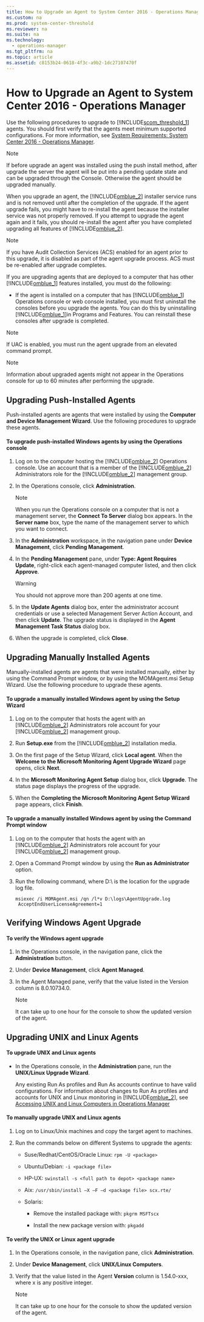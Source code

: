 ```yaml
---
title: How to Upgrade an Agent to System Center 2016 - Operations Manager
ms.custom: na
ms.prod: system-center-threshold
ms.reviewer: na
ms.suite: na
ms.technology: 
  - operations-manager
ms.tgt_pltfrm: na
ms.topic: article
ms.assetid: c8153b24-0618-4f3c-a9b2-1dc27107470f
---
```

# How to Upgrade an Agent to System Center 2016 - Operations Manager
Use the following procedures to upgrade to [!INCLUDE[scom_threshold_1](../../Token/scom_threshold_1_md.md)] agents. You should first verify that the agents meet minimum supported configurations. For more information, see [System Requirements: System Center 2016 - Operations Manager](../../system-requirements/System-Requirements-for-System-Center-Technical-Preview.md).

> [!NOTE]
> If before upgrade an agent was installed using the push install method, after upgrade the server the agent will be put into a pending update state and can be upgraded through the Console. Otherwise the agent should be upgraded manually.

When you upgrade an agent, the [!INCLUDE[omblue_2](../../Token/omblue_2_md.md)] installer service runs and is not removed until after the completion of the upgrade. If the agent upgrade fails, you might have to re\-install the agent because the installer service was not properly removed. If you attempt to upgrade the agent again and it fails, you should re\-install the agent after you have completed upgrading all features of [!INCLUDE[omblue_2](../../Token/omblue_2_md.md)].

> [!NOTE]
> If you have Audit Collection Services \(ACS\) enabled for an agent prior to this upgrade, it is disabled as part of the agent upgrade process. ACS must be re\-enabled after upgrade completes.

If you are upgrading agents that are deployed to a computer that has other [!INCLUDE[omblue_1](../../Token/omblue_1_md.md)] features installed, you must do the following:

-   If the agent is installed on a computer that has [!INCLUDE[omblue_1](../../Token/omblue_1_md.md)] Operations console or web console installed, you must first uninstall the consoles before you upgrade the agents. You can do this by uninstalling [!INCLUDE[omblue_1](../../Token/omblue_1_md.md)]in Programs and Features. You can reinstall these consoles after upgrade is completed.

> [!NOTE]
> If UAC is enabled, you must run the agent upgrade from an elevated command prompt.

> [!NOTE]
> Information about upgraded agents might not appear in the Operations console for up to 60 minutes after performing the upgrade.

## Upgrading Push\-Installed Agents
Push\-installed agents are agents that were installed by using the **Computer and Device Management Wizard**. Use the following procedures to upgrade these agents.

#### To upgrade push\-installed Windows agents by using the Operations console

1.  Log on to the computer hosting the [!INCLUDE[omblue_2](../../Token/omblue_2_md.md)] Operations console. Use an account that is a member of the [!INCLUDE[omblue_2](../../Token/omblue_2_md.md)] Administrators role for the [!INCLUDE[omblue_2](../../Token/omblue_2_md.md)] management group.

2.  In the Operations console, click **Administration**.

    > [!NOTE]
    > When you run the Operations console on a computer that is not a management server, the **Connect To Server** dialog box appears. In the **Server name** box, type the name of the management server to which you want to connect.

3.  In the **Administration** workspace, in the navigation pane under **Device Management**, click **Pending Management**.

4.  In the **Pending Management** pane, under **Type: Agent Requires Update**, right\-click each agent\-managed computer listed, and then click **Approve**.

    > [!WARNING]
    > You should not approve more than 200 agents at one time.

5.  In the **Update Agents** dialog box, enter the administrator account credentials or use a selected Management Server Action Account, and then click **Update**. The upgrade status is displayed in the **Agent Management Task Status** dialog box.

6.  When the upgrade is completed, click **Close**.

## Upgrading Manually Installed Agents
Manually\-installed agents are agents that were installed manually, either by using the Command Prompt window, or by using the MOMAgent.msi Setup Wizard. Use the following procedure to upgrade these agents.

#### To upgrade a manually installed Windows agent by using the Setup Wizard

1.  Log on to the computer that hosts the agent with an [!INCLUDE[omblue_2](../../Token/omblue_2_md.md)] Administrators role account for your [!INCLUDE[omblue_2](../../Token/omblue_2_md.md)] management group.

2.  Run **Setup.exe** from the [!INCLUDE[omblue_2](../../Token/omblue_2_md.md)] installation media.

3.  On the first page of the Setup Wizard, click **Local agent**. When the **Welcome to the Microsoft Monitoring Agent Upgrade Wizard** page opens, click **Next**.

4.  In the **Microsoft Monitoring Agent Setup** dialog box, click **Upgrade**. The status page displays the progress of the upgrade.

5.  When the **Completing the Microsoft Monitoring Agent Setup Wizard** page appears, click **Finish**.

#### To upgrade a manually installed Windows agent by using the Command Prompt window

1.  Log on to the computer that hosts the agent with an [!INCLUDE[omblue_2](../../Token/omblue_2_md.md)] Administrators role account for your [!INCLUDE[omblue_2](../../Token/omblue_2_md.md)] management group.

2.  Open a Command Prompt window by using the **Run as Administrator** option.

3.  Run the following command, where D:\\ is the location for the upgrade log file.

    ```
    msiexec /i MOMAgent.msi /qn /l*v D:\logs\AgentUpgrade.log
     AcceptEndUserLicenseAgreement=1

    ```

## Verifying Windows Agent Upgrade

#### To verify the Windows agent upgrade

1.  In the Operations console, in the navigation pane, click the **Administration** button.

2.  Under **Device Management**, click **Agent Managed**.

3.  In the Agent Managed pane, verify that the value listed in the Version column is 8.0.10734.0.

    > [!NOTE]
    > It can take up to one hour for the console to show the updated version of the agent.

## Upgrading UNIX and Linux Agents

#### To upgrade UNIX and Linux agents

-   In the Operations console, in the **Administration** pane, run the **UNIX\/Linux Upgrade Wizard**.

    Any existing Run As profiles and Run As accounts continue to have valid configurations. For information about changes to Run As profiles and accounts for UNIX and Linux monitoring in [!INCLUDE[omblue_2](../../Token/omblue_2_md.md)], see [Accessing UNIX and Linux Computers in Operations Manager](http://go.microsoft.com/fwlink/p/?LinkID=223881)

#### To manually upgrade UNIX and Linux agents

1.  Log on to Linux\/Unix machines and copy the target agent to machines.

2.  Run the commands below on different Systems to upgrade the agents:

    -   Suse\/Redhat\/CentOS\/Oracle Linux: `rpm -U <package>`

    -   Ubuntu\/Debian: `-i <package file>`

    -   HP\-UX: `swinstall -s <full path to depot> <package name>`

    -   Aix: `/usr/sbin/install –X –F –d <package file> scx.rte/`

    -   Solaris:

        -   Remove the installed package with: `pkgrm MSFTscx`

        -   Install the new package version with: `pkgadd`

#### To verify the UNIX or Linux agent upgrade

1.  In the Operations console, in the navigation pane, click **Administration**.

2.  Under **Device Management**, click **UNIX\/Linux Computers**.

3.  Verify that the value listed in the Agent **Version** column is 1.54.0\-xxx, where x is any positive integer.

    > [!NOTE]
    > It can take up to one hour for the console to show the updated version of the agent.


